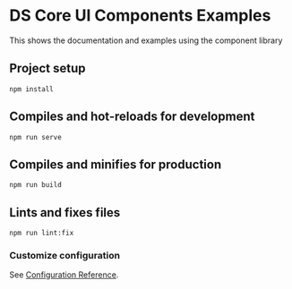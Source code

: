 # DS Core UI Components Examples
This shows the documentation and examples using the component library

## Project setup
```
npm install
```

## Compiles and hot-reloads for development
```
npm run serve
```

## Compiles and minifies for production
```
npm run build
```


## Lints and fixes files
```
npm run lint:fix
```

### Customize configuration
See [Configuration Reference](https://cli.vuejs.org/config/).

